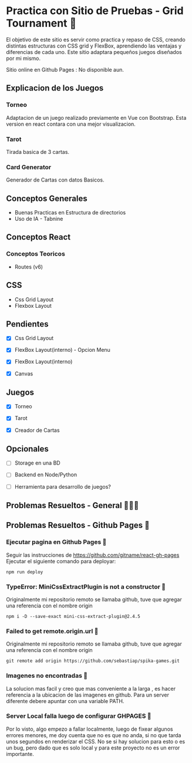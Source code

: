 # Practica con Sitio de Pruebas - Grid Tournament 🧩
El objetivo de este sitio es servir como practica y repaso de CSS, creando distintas estructuras con CSS grid y FlexBox, aprendiendo las ventajas y diferencias de cada uno.
Este sitio adaptara pequeños juegos diseñados por mi mismo. 

Sitio online en Github Pages :
No disponible aun.

## Explicacion de los Juegos
### Torneo
Adaptacion de un juego realizado previamente en Vue con Bootstrap. Esta version en react contara con una mejor visualizacion.

### Tarot
Tirada basica de 3 cartas.

### Card Generator
Generador de Cartas con datos Basicos.

## Conceptos Generales
* Buenas Practicas en Estructura de directorios
* Uso de IA - Tabnine

## Conceptos React
### Conceptos Teoricos
* Routes (v6)

## CSS
* Css Grid Layout
* Flexbox Layout


## Pendientes
- [x] Css Grid Layout
- [x] FlexBox Layout(interno) - Opcion Menu
- [X] FlexBox Layout(interno)
- [X] Canvas


## Juegos
- [X]  Torneo
- [X]  Tarot
- [X]  Creador de Cartas


## Opcionales
- [ ] Storage en una BD
- [ ] Backend en Node/Python
- [ ] Herramienta para desarrollo de juegos?


## Problemas Resueltos - General 🐛🦗🐞


## Problemas Resueltos - Github Pages 🐛

### Ejecutar pagina en Github Pages 🦋
Seguir las instrucciones de https://github.com/gitname/react-gh-pages
Ejecutar el siguiente comando para deployar:
~~~
npm run deploy
~~~

### TypeError: MiniCssExtractPlugin is not a constructor 🦋
Originalmente mi repositorio remoto se llamaba github, tuve que agregar una referencia con el nombre origin
~~~
npm i -D --save-exact mini-css-extract-plugin@2.4.5
~~~

### Failed to get remote.origin.url 🦋
Originalmente mi repositorio remoto se llamaba github, tuve que agregar una referencia con el nombre origin
~~~
git remote add origin https://github.com/sebastiap/spika-games.git
~~~

### Imagenes no encontradas 🐜
La solucion mas facil y creo que mas conveniente a la larga , es hacer referencia a la ubicacion de las imagenes en github. Para un server diferente debere apuntar con
una variable PATH.

### Server Local falla luego de configurar GHPAGES 🐜
Por lo visto, algo empezo a fallar localmente, luego de fixear algunos errores menores, me doy cuenta que no es que no anda, si no que tarda unos segundos en renderizar el CSS.
No se si hay solucion para esto o es un bug, pero dado que es solo local y para este proyecto no es un error importante.